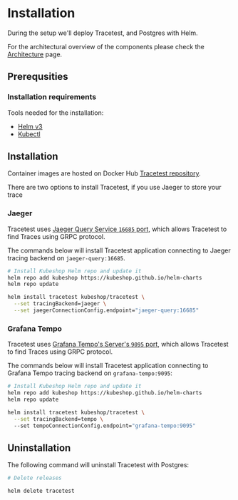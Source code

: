 # Installation

During the setup we'll deploy Tracetest, and Postgres with Helm.

For the architectural overview of the components please check the [Architecture](architecture.md) page.

## Prerequsities

### Installation requirements

Tools needed for the installation:

- [Helm v3](https://helm.sh/docs/intro/install/)
- [Kubectl](https://kubernetes.io/docs/tasks/tools/)

## Installation

Container images are hosted on Docker Hub [Tracetest repository](https://hub.docker.com/r/kubeshop/tracetest).

There are two options to install Tracetest, if you use Jaeger to store your trace
### Jaeger

Tracetest uses [Jaeger Query Service `16685` port](https://www.jaegertracing.io/docs/1.32/deployment/#query-service--ui), which allows Tracetest to find Traces using GRPC protocol.

The commands below will install Tracetest application connecting to Jaeger tracing backend on `jaeger-query:16685`.

```sh
# Install Kubeshop Helm repo and update it
helm repo add kubeshop https://kubeshop.github.io/helm-charts
helm repo update

helm install tracetest kubeshop/tracetest \
  --set tracingBackend=jaeger \
  --set jaegerConnectionConfig.endpoint="jaeger-query:16685"
```

### Grafana Tempo

Tracetest uses [Grafana Tempo's Server's `9095` port](https://grafana.com/docs/tempo/latest/configuration/#server), which allows Tracetest to find Traces using GRPC protocol.


The commands below will install Tracetest application connecting to Grafana Tempo tracing backend on `grafana-tempo:9095`:

```sh
# Install Kubeshop Helm repo and update it
helm repo add kubeshop https://kubeshop.github.io/helm-charts
helm repo update

helm install tracetest kubeshop/tracetest \
  --set tracingBackend=tempo \ 
  --set tempoConnectionConfig.endpoint="grafana-tempo:9095"
```

## Uninstallation

The following command will uninstall Tracetest with Postgres:

```sh
# Delete releases

helm delete tracetest
```
